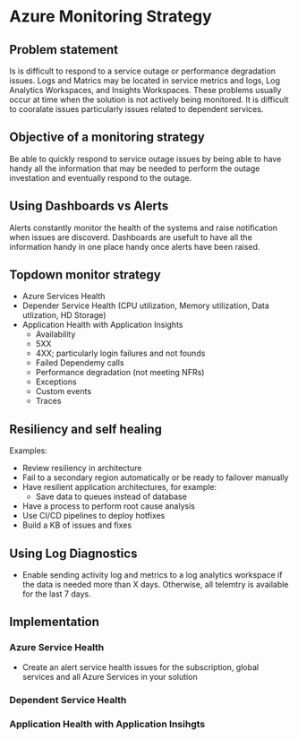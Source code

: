 # Azure Monitoring Strategy

## Problem statement

Is is difficult to respond to a service outage or performance degradation issues. Logs and Matrics may be located in service metrics and logs, Log Analytics Workspaces, and Insights Workspaces. These problems usually occur at time when the solution is not actively being monitored. It is difficult to cooralate issues particularly issues related to dependent services.

## Objective of a monitoring strategy

Be able to quickly respond to service outage issues by being able to have handy all the information that may be needed to perform the outage investation and eventually respond to the outage.

## Using Dashboards vs Alerts

Alerts constantly monitor the health of the systems and raise notification when issues are discoverd. Dashboards are usefult to have all the information handy in one place handy once alerts have been raised. 

## Topdown monitor strategy

- Azure Services Health
- Depender Service Health (CPU utilization, Memory utilization, Data utlization, HD Storage)
- Application Health with Application Insights
  - Availability
  - 5XX
  - 4XX; particularly login failures and not founds
  - Failed Dependemy calls
  - Performance degradation (not meeting NFRs)
  - Exceptions
  - Custom events
  - Traces

## Resiliency and self healing

Examples:
- Review resiliency in architecture
- Fail to a secondary region automatically or be ready to failover manually
- Have resilient application architectures, for example:
  - Save data to queues instead of database
- Have a process to perform root cause analysis
- Use CI/CD pipelines to deploy hotfixes
- Build a KB of issues and fixes

## Using Log Diagnostics

- Enable sending activity log and metrics to a log analytics workspace if the data is needed more than X days. Otherwise, all telemtry is available for the last 7 days.

## Implementation

### Azure Service Health

- Create an alert service health issues for the subscription, global services and all Azure Services in your solution

### Dependent Service Health

### Application Health with Application Insihgts

